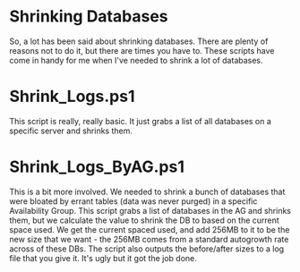 # Shrinking Databases

So, a lot has been said about shrinking databases. There are plenty of reasons not to do it, but there are times you have to. These scripts have come in handy for me when I've needed to shrink a lot of databases.

# Shrink_Logs.ps1

This script is really, really basic. It just grabs a list of all databases on a specific server and shrinks them.

# Shrink_Logs_ByAG.ps1

This is a bit more involved. We needed to shrink a bunch of databases that were bloated by errant tables (data was never purged) in a specific Availability Group. This script grabs a list of databases in the AG and shrinks them, but we calculate the value to shrink the DB to based on the current space used. We get the current spaced used, and add 256MB to it to be the new size that we want - the 256MB comes from a standard autogrowth rate across of these DBs. The script also outputs the before/after sizes to a log file that you give it. It's ugly but it got the job done. 

